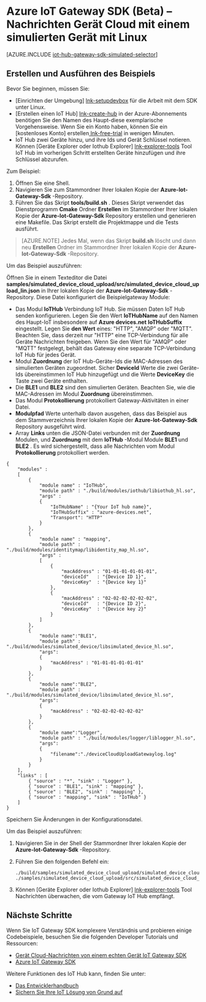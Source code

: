 <properties
    pageTitle="Simuliert ein SDK Gateway IoT | Microsoft Azure"
    description="Azure IoT Gateway SDK Exemplarische Vorgehensweise Linux senden Telemetriedaten aus einem simulierten Gerät Azure IoT Gateway SDK erläutern."
    services="iot-hub"
    documentationCenter=""
    authors="chipalost"
    manager="timlt"
    editor=""/>

<tags
     ms.service="iot-hub"
     ms.devlang="cpp"
     ms.topic="article"
     ms.tgt_pltfrm="na"
     ms.workload="na"
     ms.date="08/29/2016"
     ms.author="andbuc"/>


# <a name="azure-iot-gateway-sdk-beta--send-device-to-cloud-messages-with-a-simulated-device-using-linux"></a>Azure IoT Gateway SDK (Beta) – Nachrichten Gerät Cloud mit einem simulierten Gerät mit Linux

[AZURE.INCLUDE [iot-hub-gateway-sdk-simulated-selector](../../includes/iot-hub-gateway-sdk-simulated-selector.md)]

## <a name="build-and-run-the-sample"></a>Erstellen und Ausführen des Beispiels

Bevor Sie beginnen, müssen Sie:

- [Einrichten der Umgebung] [ lnk-setupdevbox] für die Arbeit mit dem SDK unter Linux.
- [Erstellen einen IoT Hub] [ lnk-create-hub] in der Azure-Abonnements benötigen Sie den Namen des Haupt-diese exemplarische Vorgehensweise. Wenn Sie ein Konto haben, können Sie ein [kostenloses Konto] erstellen[ lnk-free-trial] in wenigen Minuten.
- IoT Hub zwei Geräte hinzu, und ihre Ids und Gerät Schlüssel notieren. Können [Geräte Explorer oder Iothub Explorer] [ lnk-explorer-tools] Tool IoT Hub im vorherigen Schritt erstellten Geräte hinzufügen und ihre Schlüssel abzurufen.

Zum Beispiel:

1. Öffnen Sie eine Shell.
2. Navigieren Sie zum Stammordner Ihrer lokalen Kopie der **Azure-Iot-Gateway-Sdk** -Repository.
3. Führen Sie das Skript **tools/build.sh** . Dieses Skript verwendet das Dienstprogramm **Cmake** Ordner **Erstellen** im Stammordner Ihrer lokalen Kopie der **Azure-Iot-Gateway-Sdk** Repository erstellen und generieren eine Makefile. Das Skript erstellt die Projektmappe und die Tests ausführt.

> [AZURE.NOTE]  Jedes Mal, wenn das Skript **build.sh** löscht und dann neu **Erstellen** Ordner im Stammordner Ihrer lokalen Kopie der **Azure-Iot-Gateway-Sdk** -Repository.

Um das Beispiel auszuführen:

Öffnen Sie in einem Texteditor die Datei **samples/simulated_device_cloud_upload/src/simulated_device_cloud_upload_lin.json** in Ihrer lokalen Kopie der **Azure-Iot-Gateway-Sdk** -Repository. Diese Datei konfiguriert die Beispielgateway Module:

- Das Modul **IoTHub** Verbindung IoT Hub. Sie müssen Daten IoT Hub senden konfigurieren. Legen Sie den Wert **IoTHubName** auf den Namen des Haupt-IoT insbesondere auf **Azure devices.net** **IoTHubSuffix** eingestellt. Legen Sie **den Wert** eines: "HTTP", "AMQP" oder "MQTT". Beachten Sie, dass derzeit nur "HTTP" eine TCP-Verbindung für alle Geräte Nachrichten freigeben. Wenn Sie den Wert für "AMQP" oder "MQTT" festgelegt, behält das Gateway eine separate TCP-Verbindung IoT Hub für jedes Gerät.
- Modul **Zuordnung** der IoT Hub-Geräte-Ids die MAC-Adressen des simulierten Geräten zugeordnet. Sicher **DeviceId** Werte die zwei Geräte-Ids übereinstimmen IoT Hub hinzugefügt und die Werte **DeviceKey** die Taste zwei Geräte enthalten.
- Die **BLE1** und **BLE2** sind den simulierten Geräten. Beachten Sie, wie die MAC-Adressen im Modul **Zuordnung** übereinstimmen.
- Das Modul **Protokollierung** protokolliert Gateway-Aktivitäten in einer Datei.
- **Modulpfad** Werte unterhalb davon ausgehen, dass das Beispiel aus dem Stammverzeichnis Ihrer lokalen Kopie der **Azure-Iot-Gateway-Sdk** Repository ausgeführt wird.
- Array **Links** unten die JSON-Datei verbunden mit der **Zuordnung** Modulen, und **Zuordnung** mit dem **IoTHub** -Modul Module **BLE1** und **BLE2** . Es wird sichergestellt, dass alle Nachrichten vom Modul **Protokollierung** protokolliert werden.

```
{
    "modules" :
    [ 
        {
            "module name" : "IoTHub",
            "module path" : "./build/modules/iothub/libiothub_hl.so",
            "args" : 
            {
                "IoTHubName" : "{Your IoT hub name}",
                "IoTHubSuffix" : "azure-devices.net",
                "Transport": "HTTP"
            }
        },
        {
            "module name" : "mapping",
            "module path" : "./build/modules/identitymap/libidentity_map_hl.so",
            "args" : 
            [
                {
                    "macAddress" : "01-01-01-01-01-01",
                    "deviceId"   : "{Device ID 1}",
                    "deviceKey"  : "{Device key 1}"
                },
                {
                    "macAddress" : "02-02-02-02-02-02",
                    "deviceId"   : "{Device ID 2}",
                    "deviceKey"  : "{Device key 2}"
                }
            ]
        },
        {
            "module name":"BLE1",
            "module path" : "./build/modules/simulated_device/libsimulated_device_hl.so",
            "args":
            {
                "macAddress" : "01-01-01-01-01-01"
            }
        },
        {
            "module name":"BLE2",
            "module path" : "./build/modules/simulated_device/libsimulated_device_hl.so",
            "args":
            {
                "macAddress" : "02-02-02-02-02-02"
            }
        },
        {
            "module name":"Logger",
            "module path" : "./build/modules/logger/liblogger_hl.so",
            "args":
            {
                "filename":"./deviceCloudUploadGatewaylog.log"
            }
        }
    ],
    "links" : [
        { "source" : "*", "sink" : "Logger" },
        { "source" : "BLE1", "sink" : "mapping" },
        { "source" : "BLE2", "sink" : "mapping" },
        { "source" : "mapping", "sink" : "IoTHub" }
    ]
}

```

Speichern Sie Änderungen in der Konfigurationsdatei.

Um das Beispiel auszuführen:

1. Navigieren Sie in der Shell der Stammordner Ihrer lokalen Kopie der **Azure-Iot-Gateway-Sdk** -Repository.
2. Führen Sie den folgenden Befehl ein:

    ```
    ./build/samples/simulated_device_cloud_upload/simulated_device_cloud_upload_sample ./samples/simulated_device_cloud_upload/src/simulated_device_cloud_upload_lin.json
    ```

3. Können [Geräte Explorer oder Iothub Explorer] [ lnk-explorer-tools] Tool Nachrichten überwachen, die vom Gateway IoT Hub empfängt.

## <a name="next-steps"></a>Nächste Schritte

Wenn Sie IoT Gateway SDK komplexere Verständnis und probieren einige Codebeispiele, besuchen Sie die folgenden Developer Tutorials und Ressourcen:

- [Gerät Cloud-Nachrichten von einem echten Gerät IoT Gateway SDK][lnk-physical-device]
- [Azure IoT Gateway SDK][lnk-gateway-sdk]

Weitere Funktionen des IoT Hub kann, finden Sie unter:

- [Das Entwicklerhandbuch][lnk-devguide]
- [Sichern Sie Ihre IoT Lösung von Grund auf][lnk-securing]

<!-- Links -->
[lnk-setupdevbox]: https://github.com/Azure/azure-iot-gateway-sdk/blob/master/doc/devbox_setup.md
[lnk-free-trial]: https://azure.microsoft.com/pricing/free-trial/
[lnk-explorer-tools]: https://github.com/Azure/azure-iot-sdks/blob/master/doc/manage_iot_hub.md
[lnk-gateway-sdk]: https://github.com/Azure/azure-iot-gateway-sdk/

[lnk-physical-device]: iot-hub-gateway-sdk-physical-device.md

[lnk-devguide]: iot-hub-devguide.md
[lnk-securing]: iot-hub-security-ground-up.md
[lnk-create-hub]: iot-hub-create-through-portal.md